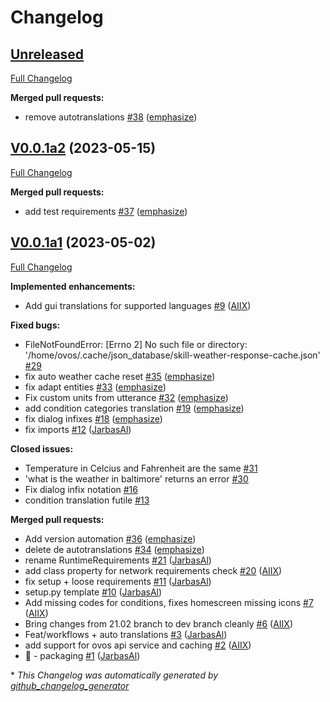 # Changelog

## [Unreleased](https://github.com/OpenVoiceOS/skill-ovos-weather/tree/HEAD)

[Full Changelog](https://github.com/OpenVoiceOS/skill-ovos-weather/compare/V0.0.1a2...HEAD)

**Merged pull requests:**

- remove autotranslations [\#38](https://github.com/OpenVoiceOS/skill-ovos-weather/pull/38) ([emphasize](https://github.com/emphasize))

## [V0.0.1a2](https://github.com/OpenVoiceOS/skill-ovos-weather/tree/V0.0.1a2) (2023-05-15)

[Full Changelog](https://github.com/OpenVoiceOS/skill-ovos-weather/compare/V0.0.1a1...V0.0.1a2)

**Merged pull requests:**

- add test requirements [\#37](https://github.com/OpenVoiceOS/skill-ovos-weather/pull/37) ([emphasize](https://github.com/emphasize))

## [V0.0.1a1](https://github.com/OpenVoiceOS/skill-ovos-weather/tree/V0.0.1a1) (2023-05-02)

[Full Changelog](https://github.com/OpenVoiceOS/skill-ovos-weather/compare/c44b4ec0e5db899a399cc032af9b06baad1c19ea...V0.0.1a1)

**Implemented enhancements:**

- Add gui translations for supported languages [\#9](https://github.com/OpenVoiceOS/skill-ovos-weather/pull/9) ([AIIX](https://github.com/AIIX))

**Fixed bugs:**

- FileNotFoundError: \[Errno 2\] No such file or directory: '/home/ovos/.cache/json\_database/skill-weather-response-cache.json' [\#29](https://github.com/OpenVoiceOS/skill-ovos-weather/issues/29)
- fix auto weather cache reset [\#35](https://github.com/OpenVoiceOS/skill-ovos-weather/pull/35) ([emphasize](https://github.com/emphasize))
- fix adapt entities [\#33](https://github.com/OpenVoiceOS/skill-ovos-weather/pull/33) ([emphasize](https://github.com/emphasize))
- Fix custom units from utterance [\#32](https://github.com/OpenVoiceOS/skill-ovos-weather/pull/32) ([emphasize](https://github.com/emphasize))
- add condition categories translation [\#19](https://github.com/OpenVoiceOS/skill-ovos-weather/pull/19) ([emphasize](https://github.com/emphasize))
- fix dialog infixes [\#18](https://github.com/OpenVoiceOS/skill-ovos-weather/pull/18) ([emphasize](https://github.com/emphasize))
- fix imports [\#12](https://github.com/OpenVoiceOS/skill-ovos-weather/pull/12) ([JarbasAl](https://github.com/JarbasAl))

**Closed issues:**

- Temperature in Celcius and Fahrenheit are the same [\#31](https://github.com/OpenVoiceOS/skill-ovos-weather/issues/31)
- 'what is the weather in baltimore' returns an error [\#30](https://github.com/OpenVoiceOS/skill-ovos-weather/issues/30)
- Fix dialog infix notation [\#16](https://github.com/OpenVoiceOS/skill-ovos-weather/issues/16)
- condition translation futile [\#13](https://github.com/OpenVoiceOS/skill-ovos-weather/issues/13)

**Merged pull requests:**

- Add version automation [\#36](https://github.com/OpenVoiceOS/skill-ovos-weather/pull/36) ([emphasize](https://github.com/emphasize))
- delete de autotranslations [\#34](https://github.com/OpenVoiceOS/skill-ovos-weather/pull/34) ([emphasize](https://github.com/emphasize))
- rename RuntimeRequirements [\#21](https://github.com/OpenVoiceOS/skill-ovos-weather/pull/21) ([JarbasAl](https://github.com/JarbasAl))
- add class property for network requirements check [\#20](https://github.com/OpenVoiceOS/skill-ovos-weather/pull/20) ([AIIX](https://github.com/AIIX))
- fix setup + loose requirements [\#11](https://github.com/OpenVoiceOS/skill-ovos-weather/pull/11) ([JarbasAl](https://github.com/JarbasAl))
- setup.py template [\#10](https://github.com/OpenVoiceOS/skill-ovos-weather/pull/10) ([JarbasAl](https://github.com/JarbasAl))
- Add missing codes for conditions, fixes homescreen missing icons [\#7](https://github.com/OpenVoiceOS/skill-ovos-weather/pull/7) ([AIIX](https://github.com/AIIX))
- Bring changes from 21.02 branch to dev branch cleanly [\#6](https://github.com/OpenVoiceOS/skill-ovos-weather/pull/6) ([AIIX](https://github.com/AIIX))
- Feat/workflows + auto translations [\#3](https://github.com/OpenVoiceOS/skill-ovos-weather/pull/3) ([JarbasAl](https://github.com/JarbasAl))
- add support for ovos api service and caching [\#2](https://github.com/OpenVoiceOS/skill-ovos-weather/pull/2) ([AIIX](https://github.com/AIIX))
- :tada: - packaging [\#1](https://github.com/OpenVoiceOS/skill-ovos-weather/pull/1) ([JarbasAl](https://github.com/JarbasAl))



\* *This Changelog was automatically generated by [github_changelog_generator](https://github.com/github-changelog-generator/github-changelog-generator)*
